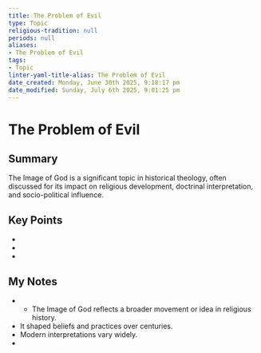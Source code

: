 ```yaml
---
title: The Problem of Evil
type: Topic
religious-tradition: null
periods: null
aliases:
- The Problem of Evil
tags:
- Topic
linter-yaml-title-alias: The Problem of Evil
date_created: Monday, June 30th 2025, 9:18:17 pm
date_modified: Sunday, July 6th 2025, 9:01:25 pm
---
```


# The Problem of Evil

## Summary
The Image of God is a significant topic in historical theology, often discussed for its impact on religious development, doctrinal interpretation, and socio-political influence.

## Key Points
- 
- 
- 

## My Notes
- - The Image of God reflects a broader movement or idea in religious history.
- It shaped beliefs and practices over centuries.
- Modern interpretations vary widely.
- 